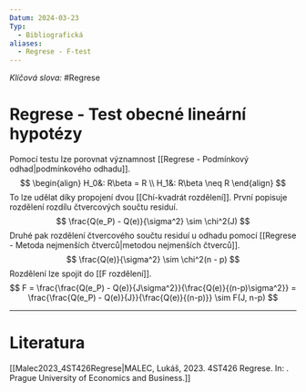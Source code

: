 ```yaml
---
Datum: 2024-03-23
Typ:
  - Bibliografická
aliases:
  - Regrese - F-test
---
```

*Klíčová slova:* #Regrese
# Regrese - Test obecné lineární hypotézy
Pomocí testu lze porovnat významnost [[Regrese - Podmínkový odhad|podmínkového odhadu]].
$$
\begin{align}
H_0&: R\beta = R \\
H_1&: R\beta \neq R
\end{align}
$$
To lze udělat díky propojení dvou [[Chí-kvadrát rozdělení]]. První popisuje rozdělení rozdílu čtvercových součtu residuí.
$$
\frac{Q(e_P) - Q(e)}{\sigma^2} \sim \chi^2(J)
$$
Druhé pak rozdělení čtvercového součtu residuí u odhadu pomocí [[Regrese - Metoda nejmenších čtverců|metodou nejmenších čtverců]].
$$
\frac{Q(e)}{\sigma^2} \sim \chi^2(n - p)
$$
Rozdělení lze spojit do [[F rozdělení]].
$$
F = \frac{\frac{Q(e_P) - Q(e)}{J\sigma^2}}{\frac{Q(e)}{(n-p)\sigma^2}} =
\frac{\frac{Q(e_P) - Q(e)}{J}}{\frac{Q(e)}{(n-p)}} \sim F(J, n-p)
$$
- - -
# Literatura
[[Malec2023_4ST426Regrese|MALEC, Lukáš, 2023. 4ST426 Regrese. In: . Prague University of Economics and Business.]]

